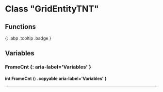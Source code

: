# Class "GridEntityTNT"
## Functions
[ ](#){: .abp .tooltip .badge }
## Variables
### FrameCnt {: aria-label='Variables' }
#### int FrameCnt  {: .copyable aria-label='Variables' }

___ 
